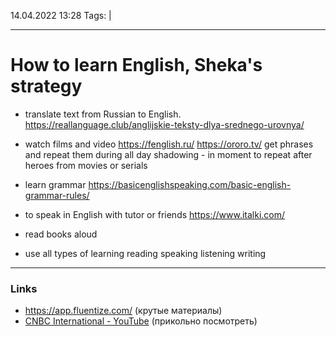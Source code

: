 14.04.2022  13:28
Tags:  |
____

# How to learn English, Sheka's strategy
- translate text from Russian to English.
https://reallanguage.club/anglijskie-teksty-dlya-srednego-urovnya/
- watch films and video 
https://fenglish.ru/
https://ororo.tv/
get phrases and repeat them during all day
shadowing - in moment to repeat after heroes from movies or serials

- learn grammar
https://basicenglishspeaking.com/basic-english-grammar-rules/

- to speak in English with tutor or friends 
https://www.italki.com/

- read books aloud

- use all types of learning 
reading
speaking
listening
writing


____ 
### Links
- https://app.fluentize.com/ (крутые материалы)
- [CNBC International - YouTube](https://www.youtube.com/c/CnbcIntl/videos) (прикольно посмотреть)